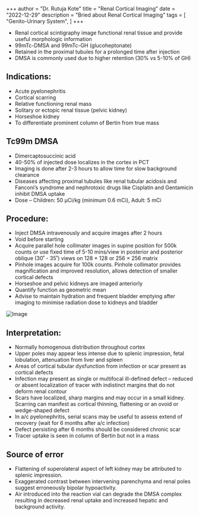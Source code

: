 +++
author = "Dr. Rutuja Kote"
title = "Renal Cortical Imaging"
date = "2022-12-29"
description = "Bried about Renal Cortical Imaging"
tags = [
    "Genito-Urinary System",
]
+++

<script async src="https://pagead2.googlesyndication.com/pagead/js/adsbygoogle.js?client=ca-pub-8022921694899705"
     crossorigin="anonymous"></script>


- Renal cortical scintigraphy image functional renal tissue and provide useful morphologic information
- 99mTc-DMSA and 99mTc-GH (glucoheptonate)
- Retained in the proximal tubules for a prolonged time after injection
- DMSA is commonly used due to higher retention (30% vs 5-10% of GH) 


## Indications:
 

- Acute pyelonephritis
- Cortical scarring
- Relative functioning renal mass
- Solitary or ectopic renal tissue (pelvic kidney)
- Horseshoe kidney
- To differentiate prominent column of Bertin from true mass


## Tc99m DMSA


- Dimercaptosuccinic acid
- 40-50% of injected dose localizes in the cortex in PCT
- Imaging is done after 2-3 hours to allow time for slow background clearance
- Diseases affecting proximal tubules like renal tubular acidosis  and Fanconi’s syndrome and nephrotoxic drugs like Cisplatin and Gentamicin inhibit DMSA uptake
- Dose – Children: 50 µCi/kg (minimum 0.6 mCi), Adult: 5 mCi


## Procedure:


- Inject DMSA intravenously and acquire images after 2 hours
- Void before starting
- Acquire parallel hole collimater images in supine position for 500k counts or use fixed time of 5-10 mins/view in posterior and posterior oblique (30˚ - 35˚) views on 128 × 128 or 256 × 256 matrix
- Pinhole images acquire for 100k counts. Pinhole collimator provides magnification and improved resolution, allows detection of smaller cortical defects
- Horseshoe and pelvic kidneys are imaged anteriorly
- Quantify function as geometric mean
- Advise to maintain hydration and frequent bladder emptying after imaging to minimise radiation dose to kidneys and bladder


![Image](/DMSA/1.png)


## Interpretation:


- Normally homogenous distribution throughout cortex
- Upper poles may appear less intense due to splenic impression, fetal lobulation, attenuation from liver and spleen
- Areas of cortical tubular dysfunction from infection or scar present as cortical defects
- Infection may present as single or multifocal ill-defined defect – reduced or absent localization of tracer with indistinct margins that do not deform renal contour
- Scars have localized, sharp margins and may occur in a small kidney. Scarring can manifest as cortical thinning, flattening or an ovoid or wedge-shaped defect
- In a/c pyelonephritis, serial scans may be useful to assess extend of recovery (wait for 6 months after a/c infection)
- Defect persisting after 6 months should be considered chronic scar
- Tracer uptake is seen in column of Bertin but not in a mass



## Source of error


- Flattening of superolateral aspect of left kidney may be attributed to splenic impression.
- Exaggerated contrast between intervening parenchyma and renal poles suggest erroneously bipolar hypoactivity.
- Air introduced into the reaction vial can degrade the DMSA complex resulting in decreased renal uptake and increased hepatic and background activity.

